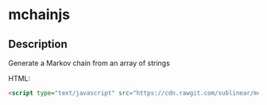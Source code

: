 # mchainjs
## Description
Generate a Markov chain from an array of strings


HTML:
``` html
<script type="text/javascript" src="https://cdn.rawgit.com/sublinear/mchainjs/master/mchain.min.js"></script>
```